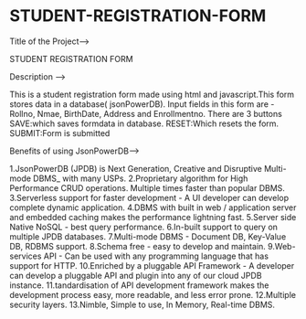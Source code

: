 # STUDENT-REGISTRATION-FORM
Title of the Project-->

STUDENT REGISTRATION FORM 

Description -->

This is a student registration form made using html and javascript.This form stores data in a database( jsonPowerDB).
Input fields in this form are -Rollno,  Nmae, BirthDate, Address and Enrollmentno.
There are 3 buttons SAVE:which saves formdata in database.
                    RESET:Which resets the form.
                    SUBMIT:Form is submitted

Benefits of using JsonPowerDB-->

1.JsonPowerDB (JPDB) is Next Generation, Creative and Disruptive Multi-mode DBMS_ with many USPs.
2.Proprietary algorithm for High Performance CRUD operations. Multiple times faster than popular DBMS.
3.Serverless support for faster development - A UI developer can develop complete dynamic application.
4.DBMS with built in web / application server and embedded caching makes the performance lightning fast.
5.Server side Native NoSQL - best query performance.
6.In-built support to query on multiple JPDB databases.
7.Multi-mode DBMS - Document DB, Key-Value DB, RDBMS support.
8.Schema free - easy to develop and maintain.
9.Web-services API - Can be used with any programming language that has support for HTTP.
10.Enriched by a pluggable API Framework - A developer can develop a pluggable API and plugin into any of our cloud JPDB instance.
11.tandardisation of API development framework makes the development process easy, more readable, and less error prone.
12.Multiple security layers.
13.Nimble, Simple to use, In Memory, Real-time DBMS.


